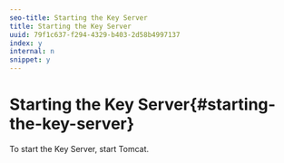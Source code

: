 ```yaml
---
seo-title: Starting the Key Server
title: Starting the Key Server
uuid: 79f1c637-f294-4329-b403-2d58b4997137
index: y
internal: n
snippet: y
---
```


# Starting the Key Server{#starting-the-key-server}

To start the Key Server, start Tomcat. 
